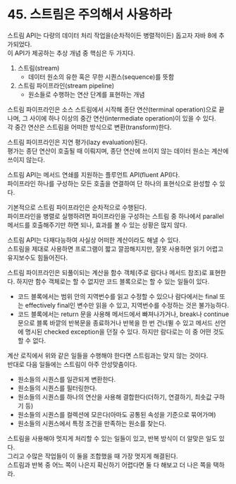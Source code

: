 # 45. 스트림은 주의해서 사용하라

스트림 API는 다량의 데이터 처리 작업을(순차적이든 병렬적이든) 돕고자 자바 8에 추가되었다.  
이 API가 제공하는 추상 개념 중 핵심은 두 가지다.

1. 스트림(stream)
   - 데이터 원소의 유한 혹은 무한 시퀀스(sequence)를 뜻함
2. 스트림 파이프라인(stream pipeline)
   - 원소들로 수행하는 연산 단계를 표현하는 개념

스트림 파이프라인은 소스 스트림에서 시작해 종단 연산(terminal operation)으로 끝나며, 그 사이에 하나 이상의 중간 연산(intermediate operation)이 있을 수 있다.  
각 중간 연산은 스트림을 어떠한 방식으로 변환(transform)한다.

스트림 파이프라인은 지연 평가(lazy evaluation)된다.  
평가는 종단 연산이 호출될 때 이뤄지며, 종단 연산에 쓰이지 않는 데이터 원소는 계산에 쓰이지 않는다.

스트림 API는 메서드 연쇄를 지원하는 플루언트 API(fluent API)다.  
파이프라인 하나를 구성하는 모든 호출을 연결하여 단 하나의 표현식으로 완성할 수 있다.

기본적으로 스트림 파이프라인은 순차적으로 수행된다.  
파이프라인을 병렬로 실행하려면 파이프라인을 구성하는 스트림 중 하나에서 parallel 메서드를 호출해주기만 하면 되나, 효과를 볼 수 있는 상황은 많지 않다.

스트림 API는 다재다능하여 사실상 어떠한 계산이라도 해낼 수 있다.  
스트림을 제대로 사용하면 프로그램이 짧고 깔끔해지지만, 잘못 사용하면 읽기 어렵고 유지보수도 힘들어진다.

스트림 파이프라인은 되풀이되는 계산을 함수 객체(주로 람다나 메서드 참조)로 표현한다.
하지만 함수 객체로는 할 수 없지만 코드 블록으로는 할 수 있는 일들이 있다.

- 코드 블록에서는 범위 안의 지역번수를 읽고 수정할 수 있으나 람다에서는 final 또는 effectively final인 변수만 읽을 수 있고, 지역번수를 수정하는 것은 불가능하다.
- 코드 블록에서는 return 문을 사용해 메서드에서 빠져나가거나, break나 continue 문으로 블록 바깥의 반복문을 종료하거나 반복을 한 번 건너뛸 수 있고 메서드 선언에 명시된 checked exception을 던질 수 있다. 하지만 람다로는 이 중 어떤 것도 할 수 없다.

계산 로직에서 위와 같은 일들을 수행해야 한다면 스트림과는 맞지 않는 것이다.  
반대로 다음 일들에는 스트림이 아주 안성맞춤이다.

- 원소들의 시퀀스를 일관되게 변환한다.
- 원소들의 시퀀스를 필터링한다.
- 원소들의 시퀀스를 하나의 연산을 사용해 결합한다(더하기, 연결하기, 최솟값 구하기 등)
- 원소들의 시퀀스를 컬렉션에 모은다(아마도 공통된 속성을 기준으로 묶어가며)
- 원소들의 시퀀스에서 특정 조건을 만족하는 원소를 찾는다.

스트림을 사용해야 멋지게 처리할 수 있는 일들이 있고, 반복 방식이 더 알맞은 일도 있다.  
그리고 수많은 작업들이 이 둘을 조합했을 때 가장 멋지게 해결된다.  
스트림과 반복 중 어느 쪽이 나은지 확신하기 어렵다면 둘 다 해보고 더 나은 쪽을 택하라.
